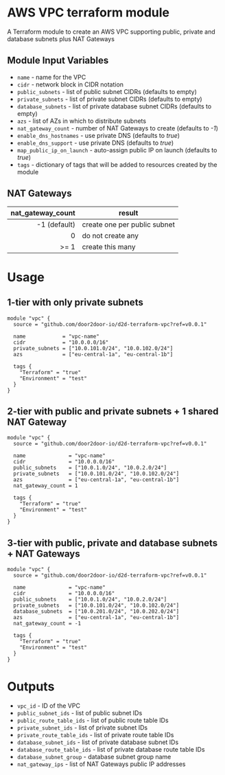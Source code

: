 AWS VPC terraform module
===========

A Terraform module to create an AWS VPC supporting public, private and database subnets plus NAT Gateways


Module Input Variables
----------------------

- `name` - name for the VPC
- `cidr` - network block in CIDR notation
- `public_subnets` - list of public subnet CIDRs (defaults to empty)
- `private_subnets` - list of private subnet CIDRs (defaults to empty)
- `database_subnets` - list of private database subnet CIDRs (defaults to empty)
- `azs` - list of AZs in which to distribute subnets
- `nat_gateway_count` - number of NAT Gateways to create (defaults to _-1_)
- `enable_dns_hostnames` - use private DNS (defaults to _true_)
- `enable_dns_support` - use private DNS (defaults to _true_)
- `map_public_ip_on_launch` - auto-assign public IP on launch (defaults to _true_)
- `tags` - dictionary of tags that will be added to resources created by the module


NAT Gateways
------------

| nat_gateway_count | result |
| -----------------:|--------|
| -1 (default)      | create one per public subnet |
| 0                 | do not create any |
| >= 1              | create this many |


Usage
=====

1-tier with only private subnets
-------------------------------

```hcl
module "vpc" {
  source = "github.com/door2door-io/d2d-terraform-vpc?ref=v0.0.1"

  name            = "vpc-name"
  cidr            = "10.0.0.0/16"
  private_subnets = ["10.0.101.0/24", "10.0.102.0/24"]
  azs             = ["eu-central-1a", "eu-central-1b"]

  tags {
    "Terraform" = "true"
    "Environment" = "test"
  }
}
```

2-tier with public and private subnets + 1 shared NAT Gateway
-------------------------------------------------------------

```hcl
module "vpc" {
  source = "github.com/door2door-io/d2d-terraform-vpc?ref=v0.0.1"

  name              = "vpc-name"
  cidr              = "10.0.0.0/16"
  public_subnets    = ["10.0.1.0/24", "10.0.2.0/24"]
  private_subnets   = ["10.0.101.0/24", "10.0.102.0/24"]
  azs               = ["eu-central-1a", "eu-central-1b"]
  nat_gateway_count = 1

  tags {
    "Terraform" = "true"
    "Environment" = "test"
  }
}
```

3-tier with public, private and database subnets + NAT Gateways
---------------------------------------------------------------

```hcl
module "vpc" {
  source = "github.com/door2door-io/d2d-terraform-vpc?ref=v0.0.1"

  name              = "vpc-name"
  cidr              = "10.0.0.0/16"
  public_subnets    = ["10.0.1.0/24", "10.0.2.0/24"]
  private_subnets   = ["10.0.101.0/24", "10.0.102.0/24"]
  database_subnets  = ["10.0.201.0/24", "10.0.202.0/24"]
  azs               = ["eu-central-1a", "eu-central-1b"]
  nat_gateway_count = -1

  tags {
    "Terraform" = "true"
    "Environment" = "test"
  }
}
```


Outputs
=======

 - `vpc_id` - ID of the VPC
 - `public_subnet_ids` - list of public subnet IDs
 - `public_route_table_ids` - list of public route table IDs
 - `private_subnet_ids` - list of private subnet IDs
 - `private_route_table_ids` - list of private route table IDs
 - `database_subnet_ids` - list of private database subnet IDs
 - `database_route_table_ids` - list of private database route table IDs
 - `database_subnet_group` - database subnet group name
 - `nat_gateway_ips` - list of NAT Gateways public IP addresses
